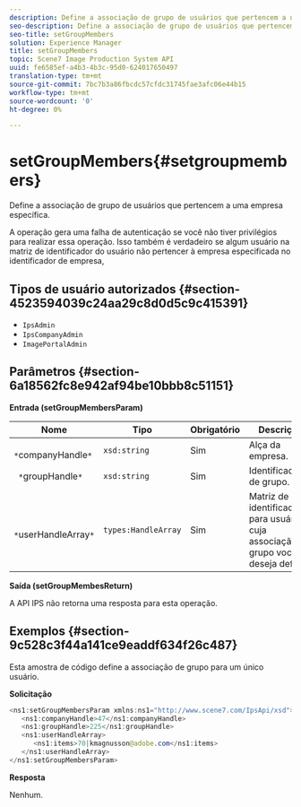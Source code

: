 ```yaml
---
description: Define a associação de grupo de usuários que pertencem a uma empresa específica.
seo-description: Define a associação de grupo de usuários que pertencem a uma empresa específica.
seo-title: setGroupMembers
solution: Experience Manager
title: setGroupMembers
topic: Scene7 Image Production System API
uuid: fe6585ef-a4b3-4b3c-95d0-624017650497
translation-type: tm+mt
source-git-commit: 7bc7b3a86fbcdc57cfdc31745fae3afc06e44b15
workflow-type: tm+mt
source-wordcount: '0'
ht-degree: 0%

---
```



# setGroupMembers{#setgroupmembers}

Define a associação de grupo de usuários que pertencem a uma empresa específica.

A operação gera uma falha de autenticação se você não tiver privilégios para realizar essa operação. Isso também é verdadeiro se algum usuário na matriz de identificador do usuário não pertencer à empresa especificada no identificador de empresa,

## Tipos de usuário autorizados {#section-4523594039c24aa29c8d0d5c9c415391}

* `IpsAdmin`
* `IpsCompanyAdmin`
* `ImagePortalAdmin`

## Parâmetros {#section-6a18562fc8e942af94be10bbb8c51151}

**Entrada (setGroupMembersParam)**

| Nome | Tipo | Obrigatório | Descrição |
|---|---|---|---|
| ` *`companyHandle`*` | `xsd:string` | Sim | Alça da empresa. |
| ` *`groupHandle`*` | `xsd:string` | Sim | Identificador de grupo. |
| ` *`userHandleArray`*` | `types:HandleArray` | Sim | Matriz de identificadores para usuários cuja associação de grupo você deseja definir. |

**Saída (setGroupMembesReturn)**

A API IPS não retorna uma resposta para esta operação.

## Exemplos {#section-9c528c3f44a141ce9eaddf634f26c487}

Esta amostra de código define a associação de grupo para um único usuário.

**Solicitação**

```java
<ns1:setGroupMembersParam xmlns:ns1="http://www.scene7.com/IpsApi/xsd">
   <ns1:companyHandle>47</ns1:companyHandle>
   <ns1:groupHandle>225</ns1:groupHandle>
   <ns1:userHandleArray>
      <ns1:items>70|kmagnusson@adobe.com</ns1:items>
   </ns1:userHandleArray>
</ns1:setGroupMembersParam>
```

**Resposta**

Nenhum.
